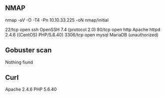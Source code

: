 ## NMAP

nmap -sV -O -T4 -Pn 10.10.33.225 -oN nmap/initial

22/tcp   open  ssh     OpenSSH 7.4 (protocol 2.0)
80/tcp   open  http    Apache httpd 2.4.6 ((CentOS) PHP/5.6.40)
3306/tcp open  mysql   MariaDB (unauthorized)

## Gobuster scan

Nothing fiund

## Curl

Apache 2.4.6
PHP 5.6.40